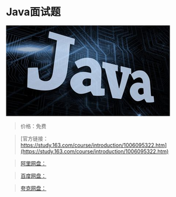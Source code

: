 # Java面试题

![img](../../../assets/study163/free/4c81e508875242d98ed983723c22138a.jpg)

> 价格：免费

> [官方链接：https://study.163.com/course/introduction/1006095322.htm](https://study.163.com/course/introduction/1006095322.htm)

> [阿里网盘：]()

> [百度网盘：]()

> [夸克网盘：]()
